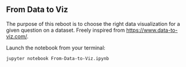 ## From Data to Viz

The purpose of this reboot is to choose the right data visualization for a given question on a dataset. Freely inspired from https://www.data-to-viz.com/.

Launch the notebook from your terminal:

```bash
jupyter notebook From-Data-to-Viz.ipynb
```
